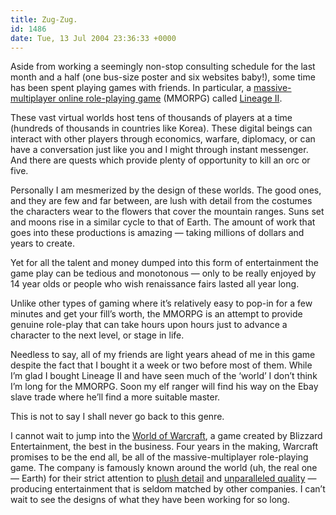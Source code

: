 ```yaml
---
title: Zug-Zug.
id: 1486
date: Tue, 13 Jul 2004 23:36:33 +0000
---
```


Aside from working a seemingly non-stop consulting schedule for the last month and a half (one bus-size poster and six websites baby!), some time has been spent playing games with friends. In particular, a [massive-multiplayer online role-playing game](http://en.wikipedia.org/wiki/mmorpg) (<span class="caps">MMORPG</span>) called [Lineage II](http://www.lineage2.com/).  

These vast virtual worlds host tens of thousands of players at a time (hundreds of thousands in countries like Korea). These digital beings can interact with other players through economics, warfare, diplomacy, or can have a conversation just like you and I might through instant messenger. And there are quests which provide plenty of opportunity to kill an orc or five.  

Personally I am mesmerized by the design of these worlds. The good ones, and they are few and far between, are lush with detail from the costumes the characters wear to the flowers that cover the mountain ranges. Suns set and moons rise in a similar cycle to that of Earth. The amount of work that goes into these productions is amazing — taking millions of dollars and years to create.  

Yet for all the talent and money dumped into this form of entertainment the game play can be tedious and monotonous — only to be really enjoyed by 14 year olds or people who wish renaissance fairs lasted all year long.  

Unlike other types of gaming where it’s relatively easy to pop-in for a few minutes and get your fill’s worth, the <span class="caps">MMORPG</span> is an attempt to provide genuine role-play that can take hours upon hours just to advance a character to the next level, or stage in life.  

Needless to say, all of my friends are light years ahead of me in this game despite the fact that I bought it a week or two before most of them. While I’m glad I bought Lineage II and have seen much of the ‘world’ I don’t think I’m long for the <span class="caps">MMORPG</span>. Soon my elf ranger will find his way on the Ebay slave trade where he’ll find a more suitable master.  

This is not to say I shall never go back to this genre.  

I cannot wait to jump into the [World of Warcraft](http://www.blizzard.com/wow/townhall/worldmap.shtml), a game created by Blizzard Entertainment, the best in the business. Four years in the making, Warcraft promises to be the end all, be all of the massive-multiplayer role-playing game. The company is famously known around the world (uh, the real one — Earth) for their strict attention to [plush detail](http://www.blizzard.com/wow/ScreenShot.aspx?ImageIndex=16&Set=0) and [unparalleled quality](http://www.blizzard.com/wow/features.shtml) — producing entertainment that is seldom matched by other companies. I can’t wait to see the designs of what they have been working for so long.





